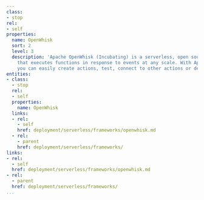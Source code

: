 ```yaml
---
class:
- stop
rel:
- self
properties:
  name: OpenWhisk
  sort: 2
  level: 3
  description: 'Apache OpenWhisk (Incubating) is a serverless, open source cloud platform
    that executes functions in response to events at any scale. With Apache OpenWhisk
    you can easily create actions, test, connect to other actions or debug them. '
entities:
- class:
  - stop
  rel:
  - self
  properties:
    name: OpenWhisk
  links:
  - rel:
    - self
    href: deployment/serverless/frameworks/openwhisk.md
  - rel:
    - parent
    href: deployment/serverless/frameworks/
links:
- rel:
  - self
  href: deployment/serverless/frameworks/openwhisk.md
- rel:
  - parent
  href: deployment/serverless/frameworks/
...
```

